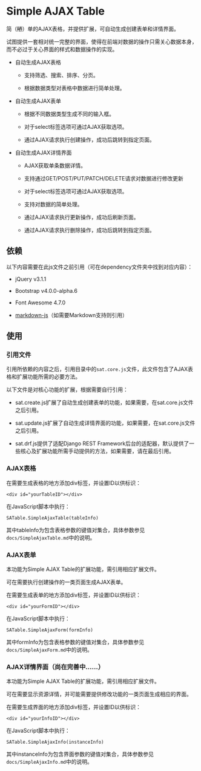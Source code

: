 # Simple AJAX Table

简（~~陋~~）单的AJAX表格，并提供扩展，可自动生成创建表单和详情界面。

试图提供一套相对统一完整的界面，使得在前端对数据的操作只需关心数据本身，而不必过于关心界面的样式和数据操作的实现。

* 自动生成AJAX表格

    * 支持筛选、搜索、排序、分页。
    
    * 根据数据类型对表格中数据进行简单处理。

* 自动生成AJAX表单

    * 根据不同数据类型生成不同的输入框。

    * 对于select标签选项可通过AJAX获取选项。

    * 通过AJAX请求执行创建操作，成功后跳转到指定页面。

* 自动生成AJAX详情界面

    * AJAX获取单条数据详情。
    
    * 支持通过GET/POST/PUT/PATCH/DELETE请求对数据进行修改更新

    * 对于select标签选项可通过AJAX获取选项。
    
    * 支持对数据的简单处理。

    * 通过AJAX请求执行更新操作，成功后刷新页面。

    * 通过AJAX请求执行删除操作，成功后跳转到指定页面。

## 依赖

以下内容需要在此js文件之前引用（可在dependency文件夹中找到对应内容）：

* jQuery v3.1.1

* Bootstrap v4.0.0-alpha.6

* Font Awesome 4.7.0

* [markdown-js](https://github.com/evilstreak/markdown-js)（如需要Markdown支持则引用）

## 使用

### 引用文件

引用所依赖的内容之后，引用目录中的```sat.core.js```文件，此文件包含了AJAX表格和扩展功能所需的必要方法。

以下文件是对核心功能的扩展，根据需要自行引用：

* sat.create.js扩展了自动生成创建表单的功能，如果需要，在sat.core.js文件之后引用。

* sat.update.js扩展了自动生成详情界面的功能，如果需要，在sat.core.js文件之后引用。

* sat.drf.js提供了适配Django REST Framework后台的适配器，默认提供了一些核心及扩展功能所需手动提供的方法，如果需要，请在最后引用。

### AJAX表格

在需要生成表格的地方添加div标签，并设置ID以供标识：

```
<div id="yourTableID"></div>
```

在JavaScript脚本中执行：

```
SATable.SimpleAjaxTable(tableInfo)
```

其中tableInfo为包含表格参数的键值对集合，具体参数参见```docs/SimpleAjaxTable.md```中的说明。

### AJAX表单

本功能为Simple AJAX Table的扩展功能，需引用相应扩展文件。

可在需要执行创建操作的一类页面生成AJAX表单。

在需要生成表单的地方添加div标签，并设置ID以供标识：
```
<div id="yourFormID"></div>
```
在JavaScript脚本中执行：
```
SATable.SimpleAjaxForm(formInfo)
```
其中formInfo为包含表格参数的键值对集合，具体参数参见```docs/SimpleAjaxForm.md```中的说明。

### AJAX详情界面（**尚在完善中……**）

本功能为Simple AJAX Table的扩展功能，需引用相应扩展文件。

可在需要显示资源详情，并可能需要提供修改功能的一类页面生成相应的界面。

在需要生成界面的地方添加div标签，并设置ID以供标识：

```
<div id="yourInfoID"></div>
```
在JavaScript脚本中执行：

```
SATable.SimpleAjaxInfo(instanceInfo)
```
其中instanceInfo为包含界面参数的键值对集合，具体参数参见```docs/SimpleAjaxInfo.md```中的说明。
